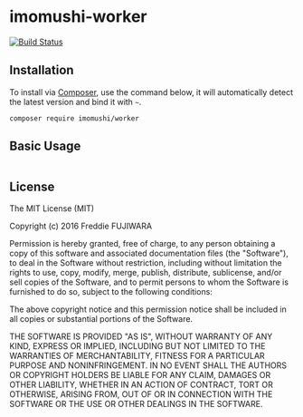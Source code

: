 imomushi-worker
===========

[![Build Status](https://travis-ci.org/imomushi/imomushi-worker.png)](https://travis-ci.org/imomushi/imomushi-worker)

## Installation ##

To install via [Composer](http://getcomposer.org/), use the command below, it will automatically detect the latest version and bind it with `~`.

```
composer require imomushi/worker
```

## Basic Usage ##

```php

```

## License ##

The MIT License (MIT)

Copyright (c) 2016 Freddie FUJIWARA

Permission is hereby granted, free of charge, to any person obtaining a copy
of this software and associated documentation files (the "Software"), to deal
in the Software without restriction, including without limitation the rights
to use, copy, modify, merge, publish, distribute, sublicense, and/or sell
copies of the Software, and to permit persons to whom the Software is
furnished to do so, subject to the following conditions:

The above copyright notice and this permission notice shall be included in all
copies or substantial portions of the Software.

THE SOFTWARE IS PROVIDED "AS IS", WITHOUT WARRANTY OF ANY KIND, EXPRESS OR
IMPLIED, INCLUDING BUT NOT LIMITED TO THE WARRANTIES OF MERCHANTABILITY,
FITNESS FOR A PARTICULAR PURPOSE AND NONINFRINGEMENT. IN NO EVENT SHALL THE
AUTHORS OR COPYRIGHT HOLDERS BE LIABLE FOR ANY CLAIM, DAMAGES OR OTHER
LIABILITY, WHETHER IN AN ACTION OF CONTRACT, TORT OR OTHERWISE, ARISING FROM,
OUT OF OR IN CONNECTION WITH THE SOFTWARE OR THE USE OR OTHER DEALINGS IN THE
SOFTWARE.
